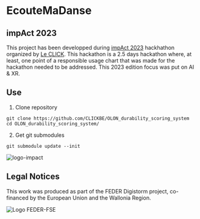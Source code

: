 # EcouteMaDanse



## impAct 2023
This project has been developped during [impAct 2023](https://le-click.be/impact/) hackhathon organized by [Le CLICK](https://le-click.be/).
This hackathon is a 2.5 days hackathon where, at least, one point of a responsible usage chart that was made for the hackathon needed to be addressed.
This 2023 edition focus was put on AI & XR.

## Use

1. Clone repository
```
git clone https://github.com/CLICKBE/OLON_durability_scoring_system
cd OLON_durability_scoring_system/
```

2. Get git submodules
```
git submodule update --init
```

![logo-impact](https://github.com/CLICKBE/falling_detection/assets/2494294/4d47cf9b-78c6-4bb8-9888-7c956681ebd9)

## Legal Notices
This work was produced as part of the FEDER Digistorm project, co-financed by the European Union and the Wallonia Region.

![Logo FEDER-FSE](https://www.enmieux.be/sites/default/files/assets/media-files/signatures/vignette_FEDER%2Bwallonie.png)
